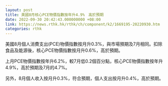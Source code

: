```yaml
---
layout: post
title: 美國8月核心PCE物價指數按年升4.9%　高於預期
date: 2022-09-30 20:42:43.000000000 +08:00
link: https://news.rthk.hk/rthk/ch/component/k2/1669195-20220930.htm
categories: rthk
---
```


美國8月個人消費支出(PCE)物價指數按月升0.3%，與市場預期及7月相同。扣除食品及能源後，核心PCE物價指數按月升0.6%，高於預期。

上月PCE物價指數按年升6.2%，較7月低0.2個百分點，核心PCE物價指數按年升4.9%，高於預期及7月的4.7%。

另外，8月個人收入按月升0.3%，符合預期，個人支出按月升0.4%，高於預期。
